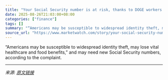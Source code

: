 ```yaml
---
title: "Your Social Security number is at risk, thanks to DOGE workers — along with every single SSN in America, whistleblower says"
date: 2025-08-26T21:03:00+08:00
categories: ["finance"]
tags: []
summary: "“Americans may be susceptible to widespread identity theft, may lose vital healthcare and food benefits,” and may need new Social Security numbers, according to the complaint."
source_url: "https://www.marketwatch.com/story/your-social-security-number-was-exposed-by-doge-workers-whistleblower-says-along-with-every-single-ssn-in-america-df9292bc?mod=mw_rss_topstories"
---
```


“Americans may be susceptible to widespread identity theft, may lose vital healthcare and food benefits,” and may need new Social Security numbers, according to the complaint.

---

*来源: [原文链接](https://www.marketwatch.com/story/your-social-security-number-was-exposed-by-doge-workers-whistleblower-says-along-with-every-single-ssn-in-america-df9292bc?mod=mw_rss_topstories)*
